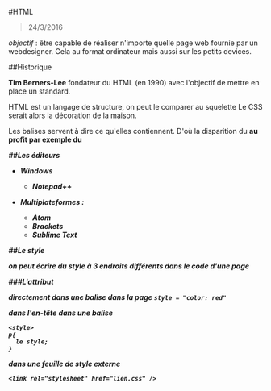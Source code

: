 #HTML

>24/3/2016

_objectif_ : être capable de réaliser n'importe quelle page web fournie par un webdesigner.
Cela au format ordinateur mais aussi sur les petits devices.



##Historique

**Tim Berners-Lee**
fondateur du HTML (en 1990) avec l'objectif de mettre en place un standard.


HTML est un langage de structure, on peut le comparer au squelette
Le CSS serait alors la décoration de la maison.

Les balises servent à dire ce qu'elles contiennent.
D'où la disparition du <b> au profit par exemple du <em>


##Les éditeurs


  - **Windows**
    - Notepad++

  - **Multiplateformes** :
    - Atom
    - Brackets
    - Sublime Text



##Le style

on peut écrire du style à 3 endroits différents dans le code d'une page

###L'attribut

directement dans une **balise** dans la page `style = "color: red"`

dans l'**en-tête** dans une  balise
```
<style>
p{
  le style;
}
```

dans une feuille de style externe

```
<link rel="stylesheet" href="lien.css" />
```
